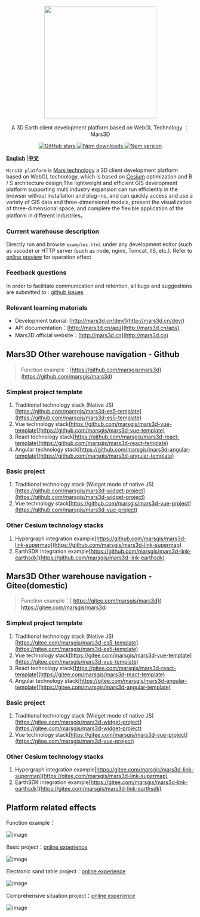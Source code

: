 
<p align="center">
<img src="https://mars3d.cn/logo.png" width="300px" />
</p>

<p align="center">A 3D Earth client development platform based on WebGL Technology ：Mars3D</p>

<p align="center">
<a target="_black" href="https://github.com/marsgis/mars3d">
<img alt="GitHub stars" src="https://img.shields.io/github/stars/marsgis/mars3d?style=flat&logo=github">
</a>
<a target="_black" href="https://www.npmjs.com/package/mars3d">
<img alt="Npm downloads" src="https://img.shields.io/npm/dt/mars3d?style=flat&logo=npm">
</a>
<a target="_black" href="https://www.npmjs.com/package/mars3d">
<img alt="Npm version" src="https://img.shields.io/npm/v/mars3d.svg?style=flat&logo=npm&label=version"/>
</a>
</p>

[**English**](./README_EN.md) |[**中文**](./README.md) 

 `Mars3D platform` is [Mars technology](http://marsgis.cn/) a 3D client development platform based on WebGL technology, which is based on [Cesium](https://cesium.com/cesiumjs/) optimization and B / S architecture design,The lightweight and efficient GIS development platform supporting multi industry expansion can run efficiently in the browser without installation and plug-ins, and can quickly access and use a variety of GIS data and three-dimensional models, present the visualization of three-dimensional space, and complete the flexible application of the platform in different industries。


### Current warehouse description 
Directly run and browse `examples.html` under any development editor (such as vscode) or HTTP server (such as node, nginx, Tomcat, IIS, etc.). Refer to [online preview](http://mars3d.cn/example) for operation effect
 
### Feedback questions
 In order to facilitate communication and retention, all bugs and suggestions are submitted to : [github issues](https://github.com/marsgis/mars3d/issues)  
 
### Relevant learning materials

- Development tutorial: [http://mars3d.cn/dev/](http://mars3d.cn/dev/)  
- API documentation：[http://mars3d.cn/api/](http://mars3d.cn/api/)  
- Mars3D official website：[http://mars3d.cn](http://mars3d.cn)  


 

## Mars3D Other warehouse navigation - Github
> Function example：[https://github.com/marsgis/mars3d](https://github.com/marsgis/mars3d)    

### Simplest project template
1. Traditional technology stack (Native JS)[https://github.com/marsgis/mars3d-es5-template](https://github.com/marsgis/mars3d-es5-template)
2. Vue technology stack[https://github.com/marsgis/mars3d-vue-template](https://github.com/marsgis/mars3d-vue-template)
3. React technology stack[https://github.com/marsgis/mars3d-react-template](https://github.com/marsgis/mars3d-react-template)
4. Angular technology stack[https://github.com/marsgis/mars3d-angular-template](https://github.com/marsgis/mars3d-angular-template)

### Basic project
1. Traditional technology stack (Widget mode of native JS)[https://github.com/marsgis/mars3d-widget-project](https://github.com/marsgis/mars3d-widget-project)
2. Vue technology stack[https://github.com/marsgis/mars3d-vue-project](https://github.com/marsgis/mars3d-vue-project)

 
### Other Cesium technology stacks 
1. Hypergraph integration example[https://github.com/marsgis/mars3d-link-supermap](https://github.com/marsgis/mars3d-link-supermap)
2. EarthSDK integration example[https://github.com/marsgis/mars3d-link-earthsdk](https://github.com/marsgis/mars3d-link-earthsdk)
 
 
## Mars3D Other warehouse navigation - Gitee(domestic)
> Function example：[ https://gitee.com/marsgis/mars3d]( https://gitee.com/marsgis/mars3d)

### Simplest project template
1. Traditional technology stack (Native JS)[https://gitee.com/marsgis/mars3d-es5-template](https://gitee.com/marsgis/mars3d-es5-template)
2. Vue technology stack[https://gitee.com/marsgis/mars3d-vue-template](https://gitee.com/marsgis/mars3d-vue-template)
3. React technology stack[https://gitee.com/marsgis/mars3d-react-template](https://gitee.com/marsgis/mars3d-react-template)
4. Angular technology stack[https://gitee.com/marsgis/mars3d-angular-template](https://gitee.com/marsgis/mars3d-angular-template)

### Basic project
1. Traditional technology stack (Widget mode of native JS)[https://gitee.com/marsgis/mars3d-widget-project](https://gitee.com/marsgis/mars3d-widget-project)
2. Vue technology stack[https://gitee.com/marsgis/mars3d-vue-project](https://gitee.com/marsgis/mars3d-vue-project)

 
### Other Cesium technology stacks
1. Hypergraph integration example[https://gitee.com/marsgis/mars3d-link-supermap](https://gitee.com/marsgis/mars3d-link-supermap)
2. EarthSDK integration example[https://gitee.com/marsgis/mars3d-link-earthsdk](https://gitee.com/marsgis/mars3d-link-earthsdk)
 

## Platform related effects  
 Function example：
 
 ![image](http://mars3d.cn/img/example.jpg)
 
 Basic project：[online experience](http://mars3d.cn/project/jcxm/index.html)

 ![image](http://mars3d.cn/img/jcxm.jpg)
 
 Electronic sand table project：[online experience](http://mars3d.cn/project/dzsp/login.html)

 ![image](http://mars3d.cn/img/dzsp.jpg)
 
 Comprehensive situation project：[online experience](http://mars3d.cn/project/zhts/index.html)

 ![image](http://mars3d.cn/img/zhts.jpg)




